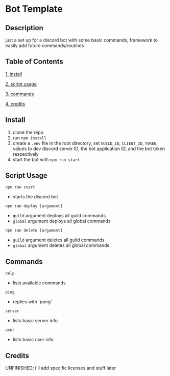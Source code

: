 # Bot Template
## Description
just a set up for a discord bot with some basic commands, framework to easily add future commands/routines

## Table of Contents
[1. install](#install)

[2. script usage](#script-usage)

[3. commands](#commands)

[4. credits](#credits)

## Install
1. clone the repo
2. run `npm install`
3. create a `.env` file in the root directory, set `GUILD_ID`, `CLIENT_ID`, `TOKEN`, values to dev discord server ID, the bot application ID, and the bot token respectively
4. start the bot with `npm run start`

## Script Usage
`npm run start`
- starts the discord bot

`npm run deploy [argument]` 
- `guild` argument deploys all guild commands
- `global` argument deploys all global commands

`npm run delete [argument]` 
- `guild` argument deletes all guild commands   
- `global` argument deletes all global commands

## Commands

`help`
- lists available commands

`ping`
- replies with 'pong'

`server`
- lists basic server info

`user`
- lists basic user info

## Credits
UNFINISHED; i'll add specific licenses and stuff later